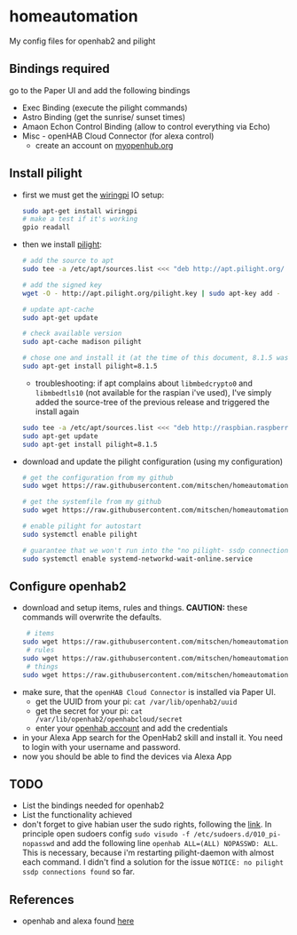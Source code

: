 # homeautomation
My config files for openhab2 and pilight

## Bindings required
go to the Paper UI and add the following bindings
* Exec Binding (execute the pilight commands)
* Astro Binding (get the sunrise/ sunset times)
* Amaon Echon Control Binding (allow to control everything via Echo)
* Misc - openHAB Cloud Connector (for alexa control)
    * create an account on [myopenhub.org](https://myopenhab.org/)

## Install pilight
* first we must get the [wiringpi]() IO setup:
  ```bash
  sudo apt-get install wiringpi
  # make a test if it's working
  gpio readall
  ```
* then we install [pilight]():
  ```bash
  # add the source to apt
  sudo tee -a /etc/apt/sources.list <<< "deb http://apt.pilight.org/ stable main"

  # add the signed key
  wget -O - http://apt.pilight.org/pilight.key | sudo apt-key add -

  # update apt-cache
  sudo apt-get update

  # check available version
  sudo apt-cache madison pilight

  # chose one and install it (at the time of this document, 8.1.5 was the latest stable)
  sudo apt-get install pilight=8.1.5
  ```
    * troubleshooting: if apt complains about `libmbedcrypto0` and `libmbedtls10` (not available for the raspian i've used), I've simply added the source-tree of the previous release and triggered the install again
    ```bash
    sudo tee -a /etc/apt/sources.list <<< "deb http://raspbian.raspberrypi.org/raspbian/ stretch main contrib non-free rpi"
    sudo apt-get update
    sudo apt-get install pilight=8.1.5
    ```
* download and update the pilight configuration (using my configuration)
  ```bash
  # get the configuration from my github
  sudo wget https://raw.githubusercontent.com/mitschen/homeautomation/master/pilight/config.json -O /etc/pilight/config.json

  # get the systemfile from my github
  sudo wget https://raw.githubusercontent.com/mitschen/homeautomation/master/pilight/pilight.service -O /etc/systemd/system/pilight.service

  # enable pilight for autostart
  sudo systemctl enable pilight

  # guarantee that we won't run into the "no pilight- ssdp connection found" issue
  sudo systemctl enable systemd-networkd-wait-online.service
  ```
## Configure openhab2
* download and setup items, rules and things. **CAUTION:** these commands will overwrite the defaults.
  ```bash
   # items
  sudo wget https://raw.githubusercontent.com/mitschen/homeautomation/master/openhab2/items/default.items -O /etc/openhab2/items/default.items
   # rules
  sudo wget https://raw.githubusercontent.com/mitschen/homeautomation/master/openhab2/rules/default.rules -O /etc/openhab2/rules/default.rules
   # things
  sudo wget https://raw.githubusercontent.com/mitschen/homeautomation/master/openhab2/things/default.things -O /etc/openhab2/things/default.things
  ```
* make sure, that the `openHAB Cloud Connector` is installed via Paper UI.
    * get the UUID from your pi: `cat /var/lib/openhab2/uuid`
    * get the secret for your pi: `cat /var/lib/openhab2/openhabcloud/secret`
    * enter your [openhab account](https://myopenhab.org/account) and add the credentials
* in your Alexa App search for the OpenHab2 skill and install it. You need to login with your username and password.
* now you should be able to find the devices via Alexa App
## TODO
* List the bindings needed for openhab2
* List the functionality achieved
* don't forget to give habian user the sudo rights, following the [link](https://community.openhab.org/t/openhab-sudo-exec-binding/34988). In principle open sudoers config `sudo visudo -f /etc/sudoers.d/010_pi-nopasswd` and add the following line `openhab ALL=(ALL) NOPASSWD: ALL`. This is necessary, because i'm restarting pilight-daemon with almost each command. I didn't find a solution for the issue `NOTICE: no pilight ssdp connections found` so far.


## References
* openhab and alexa found [here](https://www.meintechblog.de/2017/08/openhab-fuer-beginner-einrichtung-mit-alexa-sprachsteuerung-in-unter-einer-stunde/)
